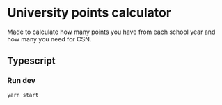 # University points calculator
Made to calculate how many points you have from each school year and how many you need for CSN.


## Typescript

### Run dev

`yarn start`